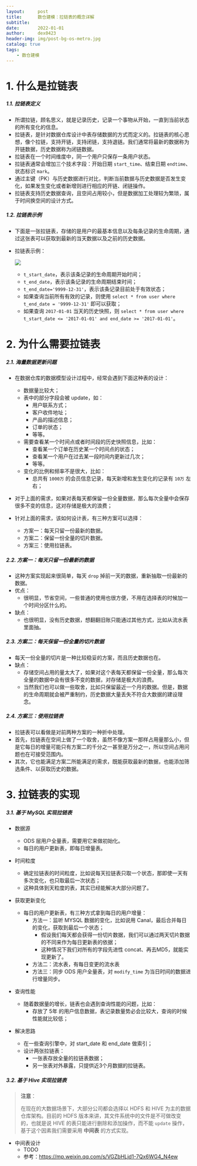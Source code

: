 ```yaml
---
layout:     post
title:      数仓建模：拉链表的概念详解
subtitle:   
date:       2022-01-01
author:     dex0423
header-img: img/post-bg-os-metro.jpg
catalog: true
tags:
    - 数仓建模
---
```



# 1. 什么是拉链表

##### 1.1. 拉链表定义

- 所谓拉链，顾名思义，就是记录历史，记录一个事物从开始，一直到当前状态的所有变化的信息。
- 拉链表，是针对数据仓库设计中表存储数据的方式而定义的。拉链表的核心思想，像个拉链，支持开链，支持闭链，支持退链。我们通常将最新的数据称为开链数据，历史数据称为闭链数据。
- 拉链表在一个时间维度中，同一个用户只保存一条用户状态。
- 拉链表通常会增加三个技术字段：开始日期 `start_time`、结束日期 `endtime`、状态标识 `mark`。
- 通过主键（PK）与历史数据进行对比，判断当前数据与历史数据是否发生变化，如果发生变化或者新增则进行相应的开链、闭链操作。
- 拉链表支持历史数据查询，且空间占用较小，但是数据加工处理较为繁琐，属于时间换空间的设计方式。

##### 1.2. 拉链表示例

- 下面是一张拉链表，存储的是用户的最基本信息以及每条记录的生命周期，通过这张表可以获取到最新的当天数据以及之前的历史数据。

- 拉链表示例：

    ![]({{site.baseurl}}/img-post/拉链表-1.png)

    - `t_start_date`，表示该条记录的生命周期开始时间；
    - `t_end_date`，表示该条记录的生命周期结束时间；
    - `t_end_date='9999-12-31'`，表示该条记录目前处于有效状态；
    - 如果查询当前所有有效的记录，则使用 `select * from user where t_end_date = '9999-12-31'` 即可以获取；
    - 如果查询 `2017-01-01` 当天的历史快照，则 `select * from user where t_start_date <= '2017-01-01' and end_date >= '2017-01-01'`。

# 2. 为什么需要拉链表

##### 2.1. 海量数据更新问题

- 在数据仓库的数据模型设计过程中，经常会遇到下面这种表的设计： 
  - 数据量比较大； 
  - 表中的部分字段会被 update，如：
    - 用户联系方式；
    - 客户收件地址；
    - 产品的描述信息；
    - 订单的状态；
    - 等等。
  - 需要查看某一个时间点或者时间段的历史快照信息，比如：
    - 查看某一个订单在历史某一个时间点的状态；
    - 查看某一个用户在过去某一段时间内更新过几次；
    - 等等。
  - 变化的比例和频率不是很大，比如：
    - 总共有 `1000万` 的会员信息记录，每天新增和发生变化的记录有 `10万` 左右；
  
- 对于上面的需求，如果对表每天都保留一份全量数据，那么每次全量中会保存很多不变的信息，这对存储是极大的浪费；
- 针对上面的需求，该如何设计表，有三种方案可以选择：
  - 方案一：每天只留一份最新的数据。
  - 方案二：保留一份全量的切片数据。
  - 方案三：使用拉链表。

##### 2.2. 方案一：每天只留一份最新的数据

- 这种方案实现起来很简单，每天 `drop` 掉前一天的数据，重新抽取一份最新的数据。
- 优点：
  - 很明显，节省空间，一些普通的使用也很方便，不用在选择表的时候加一个时间分区什么的。
- 缺点：
  - 也很明显，没有历史数据，想翻翻旧账只能通过其他方式，比如从流水表里面抽。

##### 2.3. 方案二：每天保留一份全量的切片数据

- 每天一份全量的切片是一种比较稳妥的方案，而且历史数据也在。
- 缺点：
  - 存储空间占用的量太大了，如果对这个表每天都保留一份全量，那么每次全量的数据中会有很多不变的数据，对存储是极大的浪费。
  - 当然我们也可以做一些取舍，比如只保留最近一个月的数据。但是，数据的生命周期就会被严重制约，历史数据大量丢失不符合大数据的建设理念。


##### 2.4. 方案三：使用拉链表

- 拉链表可以看做是对前两种方案的一种折中处理。
- 首先，拉链表在空间上做了一个取舍，虽然不像方案一那样占用量那么小，但是它每日的增量可能只有方案二的千分之一甚至是万分之一，所以空间占用问题也在可接受范围内。
- 其次，它也能满足方案二所能满足的需求，既能获取最新的数据，也能添加筛选条件、以获取历史的数据。


# 3. 拉链表的实现

##### 3.1. 基于 MySQL 实现拉链表

- 数据源
  - ODS 层用户全量表，需要用它来做初始化。
  - 每日的用户更新表，即每日增量表。

- 时间粒度 
  - 确定拉链表的时间粒度，比如说每天拉链表只取一个状态，那即使一天有多次变化，也只取最后一次状态；
  - 这种具体到天粒度的表，其实已经能解决大部分问题了。

- 获取更新变化 
  - 每日的用户更新表，有三种方式拿到每日的用户增量： 
    - 方法一：监听 MYSQL 数据的变化，比如说用 Canal，最后合并每日的变化，获取到最后一个状态；
      - 假设我们每天都会获得一份切片数据，我们可以通过两天切片数据的不同来作为每日更新表的依据；
      - 这种情况下我们对所有的字段先进性 concat、再去MD5，就能实现更新了。
    - 方法二：流水表，有每日变更的流水表
    - 方法三：同步 ODS 用户全量表，对 `modify_time` 为当日时间的数据进行增量同步。

- 查询性能 
  - 随着数据量的增长，链表也会遇到查询性能的问题，比如：
    - 存放了 5年 的用户信息数据，表记录数量势必会比较大，查询的时候性能就比较低；

- 解决思路
  - 在一些查询引擎中，对 start_date 和 end_date 做索引；
  - 设计两张拉链表：
    - 一张表存放全量的拉链表数据；
    - 另一张表对外暴露，只提供近3个月数据的拉链表。

##### 3.2. 基于 Hive 实现拉链表

> **注意**：
> 
> 在现在的大数据场景下，大部分公司都会选择以 HDFS 和 HIVE 为主的数据仓库架构。目前的 HDFS 版本来讲，其文件系统中的文件是不可做改变的，也就是说 HIVE 的表只能进行删除和添加操作，而不能 `update` 操作，基于这个因素我们需要采用 **中间表** 的方式实现。

- 中间表设计
  - TODO
  - 参考：https://mp.weixin.qq.com/s/VGZbHLjd1-7Qx6WG4_N4ew